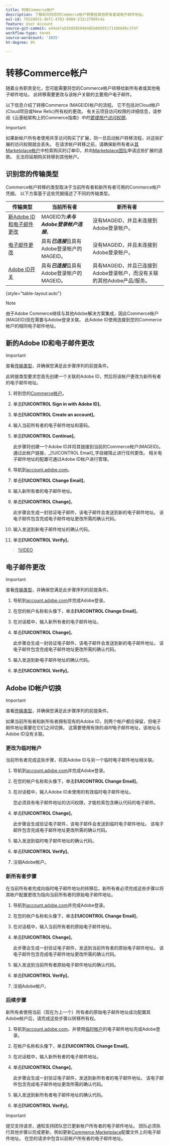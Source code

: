 ```yaml
---
title: 转移Commerce帐户
description: 了解如何将您的Commerce帐户转移给其他所有者或电子邮件地址。
exl-id: f6528931-dbf1-4702-8989-232c27969c4a
feature: User Account
source-git-commit: e44ebfab5b9505098405b005051f110b689c3f4f
workflow-type: tm+mt
source-wordcount: '1035'
ht-degree: 0%

---
```


# 转移Commerce帐户

随着业务职责变化，您可能需要将您的Commerce帐户转移给新所有者或其他电子邮件地址。 此转移需要更改与该帐户关联的主要用户电子邮件。

以下信息介绍了转移Commerce (MAGEID)帐户的流程。 它不包括对Cloud帐户(Cloud项目或New Relic)所有权的更改。 有关云项目访问权限的详细信息，请参阅《云基础架构上的Commerce指南》_中的[管理用户访问权限](https://experienceleague.adobe.com/docs/commerce-cloud-service/user-guide/project/user-access.html)_。

>[!IMPORTANT]
>
>如果新帐户所有者使用共享访问购买了扩展，则一旦启动帐户转移流程，对这些扩展的访问权限就会丢失。 在请求帐户转移之前，请确保新所有者从[其Marketplace帐户](https://commercemarketplace.adobe.com/sales/order/history/)中检索购买的订单ID，并向[Marketplace团队](https://experienceleague.adobe.com/en/docs/commerce-knowledge-base/kb/help-center-guide/magento-help-center-user-guide#support-case)申请这些扩展的退款。 无法将延期购买转移到其他帐户。

## 识别您的传输类型

Commerce帐户转移的类型取决于当前所有者和新所有者可用的Commerce帐户凭据。 以下方案基于这些凭据描述了不同的传输类型。

| 传输类型 | 当前所有者 | 新所有者 |
| ------------- | ------------- | --------- |
| [新Adobe ID和电子邮件更改](#new-adobe-id-and-email-change) | MAGEID为&#x200B;**_未与Adobe登录帐户连接_**。 | 没有MAGEID，并且未连接到Adobe登录帐户。 |
| [电子邮件更改](#email-change) | 具有&#x200B;**_已连接_**&#x200B;且具有Adobe登录帐户的MAGEID。 | 没有MAGEID，并且未连接到Adobe登录帐户。 |
| [Adobe ID开关](#adobe-id-account-switch) | 具有&#x200B;**_已连接_**&#x200B;且具有Adobe登录帐户的MAGEID。 | 具有MAGEID，并且已连接到Adobe登录帐户，而没有关联的其他Adobe产品/服务。 |

{style="table-layout:auto"}

>[!NOTE]
>
>由于Adobe Commerce继续与其他Adobe解决方案集成，因此Commerce帐户(MAGEID)现在需要与Adobe登录关联。 此Adobe ID使用连接到您的Commerce帐户的相同电子邮件地址。

## 新的Adobe ID和电子邮件更改

>[!IMPORTANT]
>
>查看[传输类型](#identify-your-transfer-type)，并确保您满足此步骤序列的前提条件。

此转接类型要求您首先创建一个关联的Adobe ID，然后将该帐户更改为新所有者的电子邮件地址。

1. 转到您的[Commerce帐户](https://account.magento.com/customer/account/login/)。

1. 单击&#x200B;**[!UICONTROL Sign in with Adobe ID]**。

1. 单击&#x200B;**[!UICONTROL Create an account]**。

1. 输入当前所有者的电子邮件地址和密码。

1. 单击&#x200B;**[!UICONTROL Continue]**。

   此步骤将创建一个Adobe ID并将其链接到当前的Commerce帐户(MAGEID)。 通过此帐户链接，_[!UICONTROL Email]_字段被阻止进行任何更改。 相关电子邮件地址的配置可通过Adobe ID帐户进行管理。

1. 导航到[account.adobe.com](https://account.adobe.com/)。

1. 单击&#x200B;**[!UICONTROL Change Email]**。

1. 输入新所有者的电子邮件地址。

1. 单击&#x200B;**[!UICONTROL Change]**。

   此步骤会生成一封验证电子邮件，该电子邮件会发送到新的电子邮件地址。 该电子邮件包含完成电子邮件地址更改所需的确认代码。

1. 输入发送到新电子邮件地址的确认代码。

1. 单击&#x200B;**[!UICONTROL Verify]**。

>[!VIDEO](https://video.tv.adobe.com/v/3435325/?learn=on)

## 电子邮件更改

>[!IMPORTANT]
>
>查看[传输类型](#identify-your-transfer-type)，并确保您满足此步骤序列的前提条件。

1. 导航到[account.adobe.com](https://account.adobe.com/)并完成Adobe登录。

1. 在您的帐户名称和头像下，单击&#x200B;**[!UICONTROL Change Email]**。

1. 在对话框中，输入新所有者的电子邮件地址。

1. 单击&#x200B;**[!UICONTROL Change]**。

   此步骤会生成一封验证电子邮件，该电子邮件会发送到新的电子邮件地址。 该电子邮件包含完成电子邮件地址更改所需的确认代码。

1. 输入发送到新电子邮件地址的确认代码。

1. 单击&#x200B;**[!UICONTROL Verify]**。

## Adobe ID帐户切换

>[!IMPORTANT]
>
>查看[传输类型](#identify-your-transfer-type)，并确保您满足此步骤序列的前提条件。

如果当前所有者和新所有者拥有现有的Adobe ID，则两个帐户都应保留，但电子邮件地址需要在它们之间切换。 这需要使用有效的&#x200B;_临时_&#x200B;电子邮件地址，该地址与Adobe ID没有关联。

### 更改为临时帐户

当前所有者完成这些步骤，将其Adobe ID与另一个临时电子邮件地址相关联。

1. 导航到[account.adobe.com](https://account.adobe.com/)并完成Adobe登录。

1. 在您的帐户名称和头像下，单击&#x200B;**[!UICONTROL Change Email]**。

1. 在对话框中，输入Adobe ID未使用的有效临时电子邮件地址。

   您必须具有电子邮件地址的访问权限，才能检索包含确认代码的电子邮件。

1. 单击&#x200B;**[!UICONTROL Change]**。

   此步骤会生成验证电子邮件，该电子邮件会发送到临时电子邮件地址。 该电子邮件包含完成电子邮件地址更改所需的确认代码。

1. 输入发送到临时电子邮件地址的确认代码。

1. 单击&#x200B;**[!UICONTROL Verify]**。

1. 注销Adobe帐户。

### 新所有者步骤

在当前所有者完成向临时电子邮件地址的转移后，新所有者必须完成这些步骤以将其帐户配置更改为指向当前所有者的原始电子邮件地址。

1. 导航到[account.adobe.com](https://account.adobe.com/)并完成Adobe登录。

1. 在您的帐户名称和头像下，单击&#x200B;**[!UICONTROL Change Email]**。

1. 在对话框中，输入当前所有者的原始电子邮件地址。

1. 单击&#x200B;**[!UICONTROL Change]**。

   此步骤会生成一封验证电子邮件，发送到当前所有者的原始电子邮件地址。 该电子邮件包含完成电子邮件地址更改所需的确认代码。

1. 输入发送到当前所有者原始电子邮件地址的确认代码。

1. 单击&#x200B;**[!UICONTROL Verify]**。

1. 注销Adobe帐户。

### 后续步骤

新所有者使用当前（现在为上一个）所有者的原始电子邮件地址成功配置其Adobe帐户后，请完成这些步骤以转移所有权。

1. 导航到[account.adobe.com](https://account.adobe.com/)，并使用[临时帐户](#change-to-a-temporary-account)的电子邮件地址完成Adobe登录。

1. 在帐户名称和头像下，单击&#x200B;**[!UICONTROL Change Email]**。

1. 在对话框中，输入新所有者的电子邮件地址。

1. 单击&#x200B;**[!UICONTROL Change]**。

   此步骤会生成一封验证电子邮件，发送到新所有者的电子邮件地址。 该电子邮件包含完成电子邮件地址更改所需的确认代码。

1. 输入发送到新所有者电子邮件地址的确认代码。

1. 单击&#x200B;**[!UICONTROL Verify]**。

>[!IMPORTANT]
>
>提交支持请求，通知支持团队您已更新帐户所有者的电子邮件地址。 团队必须执行其他步骤以完成更新，例如更新[Commerce Marketplace](https://commercemarketplace.adobe.com/)配置文件上的电子邮件地址。 在您的请求中包含以前帐户所有者的电子邮件地址。

